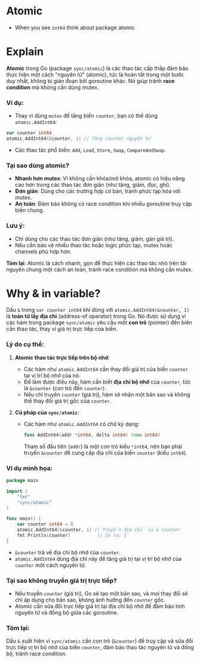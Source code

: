 # Atomic
- When you see `int64` think about package atomic

# Explain
**Atomic** trong Go (package `sync/atomic`) là các thao tác cấp thấp đảm bảo thực hiện một cách "nguyên tử" (atomic), tức là hoàn tất trong một bước duy nhất, không bị gián đoạn bởi goroutine khác. Nó giúp tránh **race condition** mà không cần dùng mutex.

### Ví dụ:
- Thay vì dùng `mutex` để tăng biến `counter`, bạn có thể dùng `atomic.AddInt64`:
```go
var counter int64
atomic.AddInt64(&counter, 1) // Tăng counter nguyên tử
```
- Các thao tác phổ biến: `Add`, `Load`, `Store`, `Swap`, `CompareAndSwap`.

### Tại sao dùng atomic?
- **Nhanh hơn mutex**: Vì không cần khóa/mở khóa, atomic có hiệu năng cao hơn trong các thao tác đơn giản (như tăng, giảm, đọc, ghi).
- **Đơn giản**: Dùng cho các trường hợp cơ bản, tránh phức tạp hóa với mutex.
- **An toàn**: Đảm bảo không có race condition khi nhiều goroutine truy cập biến chung.

### Lưu ý:
- Chỉ dùng cho các thao tác đơn giản (như tăng, giảm, gán giá trị).
- Nếu cần bảo vệ nhiều thao tác hoặc logic phức tạp, mutex hoặc channels phù hợp hơn.

**Tóm lại**: Atomic là cách nhanh, gọn để thực hiện các thao tác nhỏ trên tài nguyên chung một cách an toàn, tránh race condition mà không cần mutex.

# Why & in variable?
Dấu `&` trong `var counter int64` khi dùng với `atomic.AddInt64(&counter, 1)` là **toán tử lấy địa chỉ** (address-of operator) trong Go. Nó được sử dụng vì các hàm trong package `sync/atomic` yêu cầu một **con trỏ** (pointer) đến biến cần thao tác, thay vì giá trị trực tiếp của biến.

### Lý do cụ thể:
1. **Atomic thao tác trực tiếp trên bộ nhớ**:
   - Các hàm như `atomic.AddInt64` cần thay đổi giá trị của biến `counter` tại vị trí bộ nhớ của nó.
   - Để làm được điều này, hàm cần biết **địa chỉ bộ nhớ** của `counter`, tức là `&counter` (con trỏ đến `counter`).
   - Nếu chỉ truyền `counter` (giá trị), hàm sẽ nhận một bản sao và không thể thay đổi giá trị gốc của `counter`.

2. **Cú pháp của `sync/atomic`**:
   - Các hàm như `atomic.AddInt64` có chữ ký dạng:
     ```go
     func AddInt64(addr *int64, delta int64) (new int64)
     ```
     Tham số đầu tiên (`addr`) là một con trỏ kiểu `*int64`, nên bạn phải truyền `&counter` để cung cấp địa chỉ của biến `counter` (kiểu `int64`).

### Ví dụ minh họa:
```go
package main

import (
	"fmt"
	"sync/atomic"
)

func main() {
	var counter int64 = 0
	atomic.AddInt64(&counter, 1) // Truyền địa chỉ của counter
	fmt.Println(counter)          // In ra: 1
}
```
- `&counter` trả về địa chỉ bộ nhớ của `counter`.
- `atomic.AddInt64` dùng địa chỉ này để tăng giá trị tại vị trí bộ nhớ của `counter` một cách nguyên tử.

### Tại sao không truyền giá trị trực tiếp?
- Nếu truyền `counter` (giá trị), Go sẽ tạo một bản sao, và mọi thay đổi sẽ chỉ áp dụng cho bản sao, không ảnh hưởng đến `counter` gốc.
- Atomic cần sửa đổi trực tiếp giá trị tại địa chỉ bộ nhớ để đảm bảo tính nguyên tử và đồng bộ giữa các goroutine.

### Tóm lại:
Dấu `&` xuất hiện vì `sync/atomic` cần con trỏ (`&counter`) để truy cập và sửa đổi trực tiếp vị trí bộ nhớ của biến `counter`, đảm bảo thao tác nguyên tử và đồng bộ, tránh race condition.